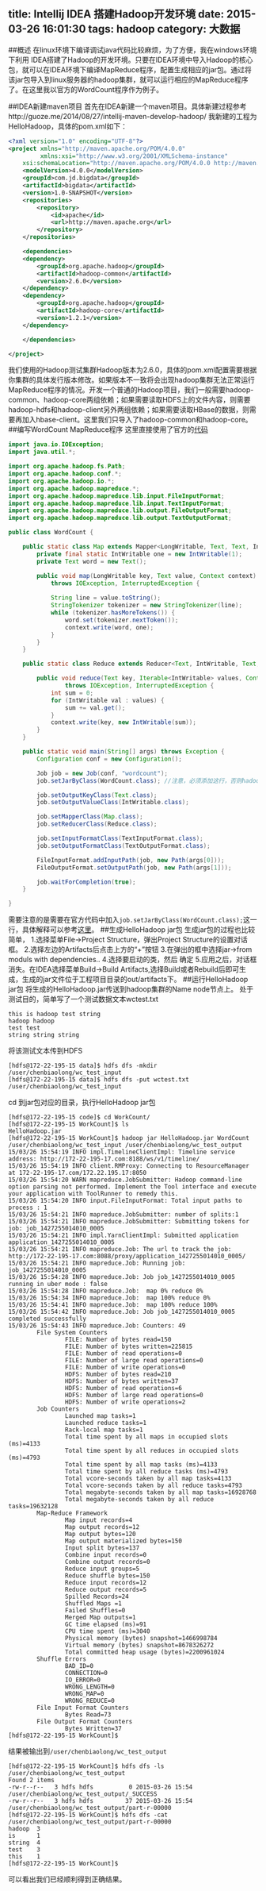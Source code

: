 title: Intellij IDEA 搭建Hadoop开发环境
date: 2015-03-26 16:01:30
tags: hadoop
category: 大数据
---
##概述
在linux环境下编译调试java代码比较麻烦，为了方便，我在windows环境下利用 IDEA搭建了Hadoop的开发环境。只要在IDEA环境中导入Hadoop的核心包，就可以在IDEA环境下编译MapReduce程序，配置生成相应的jar包。通过将该jar包导入到linux服务器的hadoop集群，就可以运行相应的MapReduce程序了。在这里我以官方的WordCount程序作为例子。
<!-- more -->
##IDEA新建maven项目
首先在IDEA新建一个maven项目。具体新建过程参考http://guoze.me/2014/08/27/intellij-maven-develop-hadoop/ 
我新建的工程为HelloHadoop，具体的pom.xml如下：
```xml
<?xml version="1.0" encoding="UTF-8"?>
<project xmlns="http://maven.apache.org/POM/4.0.0"
         xmlns:xsi="http://www.w3.org/2001/XMLSchema-instance"
    xsi:schemaLocation="http://maven.apache.org/POM/4.0.0 http://maven.apache.org/xsd/maven-4.0.0.xsd">
    <modelVersion>4.0.0</modelVersion>
    <groupId>com.jd.bigdata</groupId>
    <artifactId>bigdata</artifactId>
    <version>1.0-SNAPSHOT</version>
    <repositories>
        <repository>
            <id>apache</id>
            <url>http://maven.apache.org</url>
        </repository>
    </repositories>

    <dependencies>
    <dependency>
        <groupId>org.apache.hadoop</groupId>
        <artifactId>hadoop-common</artifactId>
        <version>2.6.0</version>
    </dependency>
    <dependency>
        <groupId>org.apache.hadoop</groupId>
        <artifactId>hadoop-core</artifactId>
        <version>1.2.1</version>
    </dependency>

    </dependencies>

</project>
```
我们使用的Hadoop测试集群Hadoop版本为2.6.0，具体的pom.xml配置需要根据你集群的具体发行版本修改。如果版本不一致将会出现hadoop集群无法正常运行MapReduce程序的情况。开发一个普通的Hadoop项目，我们一般需要hadoop-common、hadoop-core两组依赖；如果需要读取HDFS上的文件内容，则需要hadoop-hdfs和hadoop-client另外两组依赖；如果需要读取HBase的数据，则需要再加入hbase-client。这里我们只导入了hadoop-common和hadoop-core。
##编写WordCount MapReduce程序
这里直接使用了官方的[代码][1]
```java
import java.io.IOException;
import java.util.*;

import org.apache.hadoop.fs.Path;
import org.apache.hadoop.conf.*;
import org.apache.hadoop.io.*;
import org.apache.hadoop.mapreduce.*;
import org.apache.hadoop.mapreduce.lib.input.FileInputFormat;
import org.apache.hadoop.mapreduce.lib.input.TextInputFormat;
import org.apache.hadoop.mapreduce.lib.output.FileOutputFormat;
import org.apache.hadoop.mapreduce.lib.output.TextOutputFormat;

public class WordCount {

    public static class Map extends Mapper<LongWritable, Text, Text, IntWritable> {
        private final static IntWritable one = new IntWritable(1);
        private Text word = new Text();

        public void map(LongWritable key, Text value, Context context) 
            throws IOException, InterruptedException {
            
            String line = value.toString();
            StringTokenizer tokenizer = new StringTokenizer(line);
            while (tokenizer.hasMoreTokens()) {
                word.set(tokenizer.nextToken());
                context.write(word, one);
            }
        }
    }

    public static class Reduce extends Reducer<Text, IntWritable, Text, IntWritable> {

        public void reduce(Text key, Iterable<IntWritable> values, Context context)
                throws IOException, InterruptedException {
            int sum = 0;
            for (IntWritable val : values) {
                sum += val.get();
            }
            context.write(key, new IntWritable(sum));
        }
    }

    public static void main(String[] args) throws Exception {
        Configuration conf = new Configuration();

        Job job = new Job(conf, "wordcount");
        job.setJarByClass(WordCount.class); //注意，必须添加这行，否则hadoop无法找到对应的class

        job.setOutputKeyClass(Text.class);
        job.setOutputValueClass(IntWritable.class);

        job.setMapperClass(Map.class);
        job.setReducerClass(Reduce.class);

        job.setInputFormatClass(TextInputFormat.class);
        job.setOutputFormatClass(TextOutputFormat.class);

        FileInputFormat.addInputPath(job, new Path(args[0]));
        FileOutputFormat.setOutputPath(job, new Path(args[1]));

        job.waitForCompletion(true);
    }

}
```
需要注意的是需要在官方代码中加入`job.setJarByClass(WordCount.class);`这一行，具体解释可以参考[这里][2]。
##生成HelloHadoop jar包
生成jar包的过程也比较简单，
1.选择菜单File->Project Structure，弹出Project Structure的设置对话框。
2.选择左边的Artifacts后点击上方的“+”按钮
3.在弹出的框中选择jar->from moduls with dependencies..
4.选择要启动的类，然后 确定
5.应用之后，对话框消失。在IDEA选择菜单Build->Build Artifacts,选择Build或者Rebuild后即可生成，生成的jar文件位于工程项目目录的out/artifacts下。
##运行HelloHadoop jar包
将生成的HelloHadoop.jar传送到hadoop集群的Name node节点上。
处于测试目的，简单写了一个测试数据文本wctest.txt
```
this is hadoop test string
hadoop hadoop
test test
string string string
```
将该测试文本传到HDFS
```shell
[hdfs@172-22-195-15 data]$ hdfs dfs -mkdir /user/chenbiaolong/wc_test_input
[hdfs@172-22-195-15 data]$ hdfs dfs -put wctest.txt /user/chenbiaolong/wc_test_input
```
cd 到jar包对应的目录，执行HelloHadoop jar包
```
[hdfs@172-22-195-15 code]$ cd WorkCount/
[hdfs@172-22-195-15 WorkCount]$ ls
HelloHadoop.jar  
[hdfs@172-22-195-15 WorkCount]$ hadoop jar HelloHadoop.jar WordCount /user/chenbiaolong/wc_test_input /user/chenbiaolong/wc_test_output
15/03/26 15:54:19 INFO impl.TimelineClientImpl: Timeline service address: http://172-22-195-17.com:8188/ws/v1/timeline/
15/03/26 15:54:19 INFO client.RMProxy: Connecting to ResourceManager at 172-22-195-17.com/172.22.195.17:8050
15/03/26 15:54:20 WARN mapreduce.JobSubmitter: Hadoop command-line option parsing not performed. Implement the Tool interface and execute your application with ToolRunner to remedy this.
15/03/26 15:54:20 INFO input.FileInputFormat: Total input paths to process : 1
15/03/26 15:54:21 INFO mapreduce.JobSubmitter: number of splits:1
15/03/26 15:54:21 INFO mapreduce.JobSubmitter: Submitting tokens for job: job_1427255014010_0005
15/03/26 15:54:21 INFO impl.YarnClientImpl: Submitted application application_1427255014010_0005
15/03/26 15:54:21 INFO mapreduce.Job: The url to track the job: http://172-22-195-17.com:8088/proxy/application_1427255014010_0005/
15/03/26 15:54:21 INFO mapreduce.Job: Running job: job_1427255014010_0005
15/03/26 15:54:28 INFO mapreduce.Job: Job job_1427255014010_0005 running in uber mode : false
15/03/26 15:54:28 INFO mapreduce.Job:  map 0% reduce 0%
15/03/26 15:54:34 INFO mapreduce.Job:  map 100% reduce 0%
15/03/26 15:54:41 INFO mapreduce.Job:  map 100% reduce 100%
15/03/26 15:54:42 INFO mapreduce.Job: Job job_1427255014010_0005 completed successfully
15/03/26 15:54:43 INFO mapreduce.Job: Counters: 49
        File System Counters
                FILE: Number of bytes read=150
                FILE: Number of bytes written=225815
                FILE: Number of read operations=0
                FILE: Number of large read operations=0
                FILE: Number of write operations=0
                HDFS: Number of bytes read=210
                HDFS: Number of bytes written=37
                HDFS: Number of read operations=6
                HDFS: Number of large read operations=0
                HDFS: Number of write operations=2
        Job Counters 
                Launched map tasks=1
                Launched reduce tasks=1
                Rack-local map tasks=1
                Total time spent by all maps in occupied slots (ms)=4133
                Total time spent by all reduces in occupied slots (ms)=4793
                Total time spent by all map tasks (ms)=4133
                Total time spent by all reduce tasks (ms)=4793
                Total vcore-seconds taken by all map tasks=4133
                Total vcore-seconds taken by all reduce tasks=4793
                Total megabyte-seconds taken by all map tasks=16928768
                Total megabyte-seconds taken by all reduce tasks=19632128
        Map-Reduce Framework
                Map input records=4
                Map output records=12
                Map output bytes=120
                Map output materialized bytes=150
                Input split bytes=137
                Combine input records=0
                Combine output records=0
                Reduce input groups=5
                Reduce shuffle bytes=150
                Reduce input records=12
                Reduce output records=5
                Spilled Records=24
                Shuffled Maps =1
                Failed Shuffles=0
                Merged Map outputs=1
                GC time elapsed (ms)=91
                CPU time spent (ms)=3040
                Physical memory (bytes) snapshot=1466998784
                Virtual memory (bytes) snapshot=8678326272
                Total committed heap usage (bytes)=2200961024
        Shuffle Errors
                BAD_ID=0
                CONNECTION=0
                IO_ERROR=0
                WRONG_LENGTH=0
                WRONG_MAP=0
                WRONG_REDUCE=0
        File Input Format Counters 
                Bytes Read=73
        File Output Format Counters 
                Bytes Written=37
[hdfs@172-22-195-15 WorkCount]$ 
```
结果被输出到`/user/chenbiaolong/wc_test_output`
```shell
[hdfs@172-22-195-15 WorkCount]$ hdfs dfs -ls /user/chenbiaolong/wc_test_output
Found 2 items
-rw-r--r--   3 hdfs hdfs          0 2015-03-26 15:54 /user/chenbiaolong/wc_test_output/_SUCCESS
-rw-r--r--   3 hdfs hdfs         37 2015-03-26 15:54 /user/chenbiaolong/wc_test_output/part-r-00000
[hdfs@172-22-195-15 WorkCount]$ hdfs dfs -cat /user/chenbiaolong/wc_test_output/part-r-00000
hadoop  3
is      1
string  4
test    3
this    1
[hdfs@172-22-195-15 WorkCount]$ 
```
可以看出我们已经顺利得到正确结果。


  [1]: http://wiki.apache.org/hadoop/WordCount
  [2]: http://stackoverflow.com/questions/21373550/class-not-found-exception-in-mapreduce-wordcount-job
